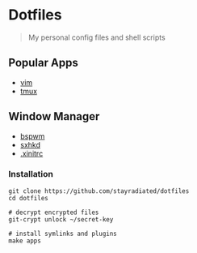 Dotfiles
========

> My personal config files and shell scripts

Popular Apps
------------

- [vim](./apps/vim/init.vim)
- [tmux](./apps/tmux/tmux.conf)

Window Manager
--------------

- [bspwm](./apps/bspwm/bspwmrc)
- [sxhkd](./apps/sxhkd/sxhkdrc)
- [.xinitrc](./apps/x11/xinitrc)

### Installation

```shell
git clone https://github.com/stayradiated/dotfiles
cd dotfiles

# decrypt encrypted files
git-crypt unlock ~/secret-key

# install symlinks and plugins
make apps
```
